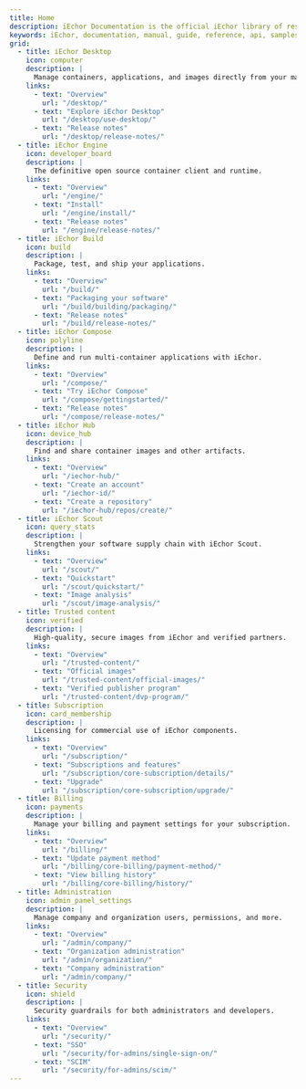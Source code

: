 ```yaml
---
title: Home
description: iEchor Documentation is the official iEchor library of resources, manuals, and guides to help you containerize applications.
keywords: iEchor, documentation, manual, guide, reference, api, samples
grid:
  - title: iEchor Desktop
    icon: computer
    description: |
      Manage containers, applications, and images directly from your machine.
    links:
      - text: "Overview"
        url: "/desktop/"
      - text: "Explore iEchor Desktop"
        url: "/desktop/use-desktop/"
      - text: "Release notes"
        url: "/desktop/release-notes/"
  - title: iEchor Engine
    icon: developer_board
    description: |
      The definitive open source container client and runtime.
    links:
      - text: "Overview"
        url: "/engine/"
      - text: "Install"
        url: "/engine/install/"
      - text: "Release notes"
        url: "/engine/release-notes/"
  - title: iEchor Build
    icon: build
    description: |
      Package, test, and ship your applications.
    links:
      - text: "Overview"
        url: "/build/"
      - text: "Packaging your software"
        url: "/build/building/packaging/"
      - text: "Release notes"
        url: "/build/release-notes/"
  - title: iEchor Compose
    icon: polyline
    description: |
      Define and run multi-container applications with iEchor.
    links:
      - text: "Overview"
        url: "/compose/"
      - text: "Try iEchor Compose"
        url: "/compose/gettingstarted/"
      - text: "Release notes"
        url: "/compose/release-notes/"
  - title: iEchor Hub
    icon: device_hub
    description: |
      Find and share container images and other artifacts.
    links:
      - text: "Overview"
        url: "/iechor-hub/"
      - text: "Create an account"
        url: "/iechor-id/"
      - text: "Create a repository"
        url: "/iechor-hub/repos/create/"
  - title: iEchor Scout
    icon: query_stats
    description: |
      Strengthen your software supply chain with iEchor Scout.
    links:
      - text: "Overview"
        url: "/scout/"
      - text: "Quickstart"
        url: "/scout/quickstart/"
      - text: "Image analysis"
        url: "/scout/image-analysis/"
  - title: Trusted content
    icon: verified
    description: |
      High-quality, secure images from iEchor and verified partners.
    links:
      - text: "Overview"
        url: "/trusted-content/"
      - text: "Official images"
        url: "/trusted-content/official-images/"
      - text: "Verified publisher program"
        url: "/trusted-content/dvp-program/"
  - title: Subscription
    icon: card_membership
    description: |
      Licensing for commercial use of iEchor components.
    links:
      - text: "Overview"
        url: "/subscription/"
      - text: "Subscriptions and features"
        url: "/subscription/core-subscription/details/"
      - text: "Upgrade"
        url: "/subscription/core-subscription/upgrade/"
  - title: Billing
    icon: payments
    description: |
      Manage your billing and payment settings for your subscription.
    links:
      - text: "Overview"
        url: "/billing/"
      - text: "Update payment method"
        url: "/billing/core-billing/payment-method/"
      - text: "View billing history"
        url: "/billing/core-billing/history/"
  - title: Administration
    icon: admin_panel_settings
    description: |
      Manage company and organization users, permissions, and more.
    links:
      - text: "Overview"
        url: "/admin/company/"
      - text: "Organization administration"
        url: "/admin/organization/"
      - text: "Company administration"
        url: "/admin/company/"
  - title: Security
    icon: shield
    description: |
      Security guardrails for both administrators and developers.
    links:
      - text: "Overview"
        url: "/security/"
      - text: "SSO"
        url: "/security/for-admins/single-sign-on/"
      - text: "SCIM"
        url: "/security/for-admins/scim/"
---
```

